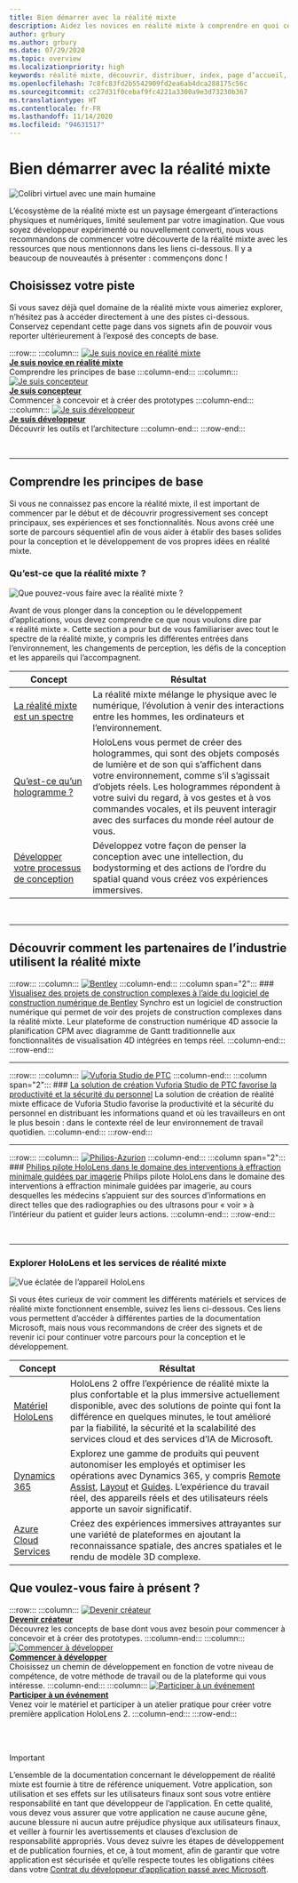 ```yaml
---
title: Bien démarrer avec la réalité mixte
description: Aidez les novices en réalité mixte à comprendre en quoi cette technologie consiste et quelles fonctionnalités elle offre.
author: grbury
ms.author: grbury
ms.date: 07/29/2020
ms.topic: overview
ms.localizationpriority: high
keywords: réalité mixte, découvrir, distribuer, index, page d’accueil, conception, développement, tutoriels, exemples d’applications, principes fondamentaux, études de cas, ressources, procédures HoloLens, projets open source
ms.openlocfilehash: 7c8fc83fd2b5542909fd2ea6ab4dca288175c56c
ms.sourcegitcommit: cc27d31f0cebaf9fc4221a3300a9e3d73230b367
ms.translationtype: HT
ms.contentlocale: fr-FR
ms.lasthandoff: 11/14/2020
ms.locfileid: "94631517"
---
```

# <a name="get-started-with-mixed-reality"></a>Bien démarrer avec la réalité mixte

![Colibri virtuel avec une main humaine](images/01_MixedReality.png)

L’écosystème de la réalité mixte est un paysage émergeant d’interactions physiques et numériques, limité seulement par votre imagination. Que vous soyez développeur expérimenté ou nouvellement converti, nous vous recommandons de commencer votre découverte de la réalité mixte avec les ressources que nous mentionnons dans les liens ci-dessous. Il y a beaucoup de nouveautés à présenter : commençons donc ! 

## <a name="choose-your-track"></a>Choisissez votre piste

Si vous savez déjà quel domaine de la réalité mixte vous aimeriez explorer, n’hésitez pas à accéder directement à une des pistes ci-dessous. Conservez cependant cette page dans vos signets afin de pouvoir vous reporter ultérieurement à l’exposé des concepts de base.

:::row:::
    :::column:::
       [![Je suis novice en réalité mixte](images/Tile-New.jpg)](#understand-the-basics)<br>
        **[Je suis novice en réalité mixte](#understand-the-basics)**<br>
        Comprendre les principes de base
    :::column-end:::
    :::column:::
       [![Je suis concepteur](images/Tile-Create.jpg)](../design/design.md)<br>
        **[Je suis concepteur](../design/design.md)**<br>
        Commencer à concevoir et à créer des prototypes
    :::column-end:::
    :::column:::
       [![Je suis développeur](images/Tile-Develop.jpg)](../develop/development.md)<br>
        **[Je suis développeur](../develop/development.md)**<br>
        Découvrir les outils et l’architecture
    :::column-end:::
:::row-end:::

<br>

---

## <a name="understand-the-basics"></a>Comprendre les principes de base

Si vous ne connaissez pas encore la réalité mixte, il est important de commencer par le début et de découvrir progressivement ses concept principaux, ses expériences et ses fonctionnalités. Nous avons créé une sorte de parcours séquentiel afin de vous aider à établir des bases solides pour la conception et le développement de vos propres idées en réalité mixte.

### <a name="what-is-mixed-reality"></a>Qu’est-ce que la réalité mixte ?

![Que pouvez-vous faire avec la réalité mixte ?](images/HLS19_remoteAssistHologram_001.jpg)

Avant de vous plonger dans la conception ou le développement d’applications, vous devez comprendre ce que nous voulons dire par « réalité mixte ». Cette section a pour but de vous familiariser avec tout le spectre de la réalité mixte, y compris les différentes entrées dans l’environnement, les changements de perception, les défis de la conception et les appareils qui l’accompagnent. 

|  Concept  |  Résultat  |
| --- | --- |
| [La réalité mixte est un spectre](../discover/mixed-reality.md) | La réalité mixte mélange le physique avec le numérique, l’évolution à venir des interactions entre les hommes, les ordinateurs et l’environnement. |
| [Qu’est-ce qu’un hologramme ?](../discover/hologram.md) | HoloLens vous permet de créer des hologrammes, qui sont des objets composés de lumière et de son qui s’affichent dans votre environnement, comme s’il s’agissait d’objets réels. Les hologrammes répondent à votre suivi du regard, à vos gestes et à vos commandes vocales, et ils peuvent interagir avec des surfaces du monde réel autour de vous. |
| [Développer votre processus de conception](../discover/case-study-expanding-the-design-process-for-mixed-reality.md) | Développez votre façon de penser la conception avec une intellection, du bodystorming et des actions de l’ordre du spatial quand vous créez vos expériences immersives.  |

<br>

---

## <a name="see-how-industry-partners-are-using-mixed-reality"></a>Découvrir comment les partenaires de l’industrie utilisent la réalité mixte

:::row:::
    :::column:::
       [![Bentley](images/Bentley-Synchro1.jpg)](https://binged.it/31AR3kP)
    :::column-end:::
    :::column span="2":::
        ### <a name="view-complex-construction-projects-with-bentleys-digital-construction-software"></a>[Visualisez des projets de construction complexes à l’aide du logiciel de construction numérique de Bentley](https://binged.it/31AR3kP)
        Synchro est un logiciel de construction numérique qui permet de voir des projets de construction complexes dans la réalité mixte. Leur plateforme de construction numérique 4D associe la planification CPM avec diagramme de Gantt traditionnelle aux fonctionnalités de visualisation 4D intégrées en temps réel.
    :::column-end:::
:::row-end:::

---

:::row:::
    :::column:::
       [![Vuforia Studio de PTC](images/PTC-Vuforia-Studio1.jpg)](https://binged.it/31ARrjh)
    :::column-end:::
    :::column span="2":::
        ### <a name="ptcs-vuforia-studio-authoring-solution-promotes-workforce-productivity-and-safety"></a>[La solution de création Vuforia Studio de PTC favorise la productivité et la sécurité du personnel](https://binged.it/31ARrjh)
        La solution de création de réalité mixte efficace de Vuforia Studio favorise la productivité et la sécurité du personnel en distribuant les informations quand et où les travailleurs en ont le plus besoin : dans le contexte réel de leur environnement de travail quotidien.
    :::column-end:::
:::row-end:::

---

:::row:::
    :::column:::
       [![Philips-Azurion](images/Philips-Azurion1.jpg)](https://binged.it/31B1RiR)
    :::column-end:::
    :::column span="2":::
        ### <a name="philips-is-piloting-hololens-in-the-domain-of-image-guided-minimally-invasive-procedures"></a>[Philips pilote HoloLens dans le domaine des interventions à effraction minimale guidées par imagerie](https://binged.it/31B1RiR)
        Philips pilote HoloLens dans le domaine des interventions à effraction minimale guidées par imagerie, au cours desquelles les médecins s’appuient sur des sources d’informations en direct telles que des radiographies ou des ultrasons pour « voir » à l’intérieur du patient et guider leurs actions.
    :::column-end:::
:::row-end:::

<br>

---

### <a name="explore-hololens-and-mixed-reality-services"></a>Explorer HoloLens et les services de réalité mixte

![Vue éclatée de l’appareil HoloLens](images/HoloLens2_ExplodedView_8k.png)

Si vous êtes curieux de voir comment les différents matériels et services de réalité mixte fonctionnent ensemble, suivez les liens ci-dessous. Ces liens vous permettent d’accéder à différentes parties de la documentation Microsoft, mais nous vous recommandons de créer des signets et de revenir ici pour continuer votre parcours pour la conception et le développement.

|  Concept  |  Résultat  |
| --- | --- |
| [Matériel HoloLens](https://www.microsoft.com//hololens/hardware) | HoloLens 2 offre l’expérience de réalité mixte la plus confortable et la plus immersive actuellement disponible, avec des solutions de pointe qui font la différence en quelques minutes, le tout amélioré par la fiabilité, la sécurité et la scalabilité des services cloud et des services d’IA de Microsoft. |
| [Dynamics 365](https://dynamics.microsoft.com/mixed-reality/overview/) | Explorez une gamme de produits qui peuvent autonomiser les employés et optimiser les opérations avec Dynamics 365, y compris [Remote Assist](https://docs.microsoft.com/dynamics365/mixed-reality/remote-assist/ra-overview), [Layout](https://docs.microsoft.com/dynamics365/mixed-reality/layout/) et [Guides](https://docs.microsoft.com/dynamics365/mixed-reality/guides/). L’expérience du travail réel, des appareils réels et des utilisateurs réels apporte un savoir significatif. |
| [Azure Cloud Services](../develop/mixed-reality-cloud-services.md) | Créez des expériences immersives attrayantes sur une variété de plateformes en ajoutant la reconnaissance spatiale, des ancres spatiales et le rendu de modèle 3D complexe. |

## <a name="what-would-you-like-to-do-next"></a>Que voulez-vous faire à présent ?

:::row:::
    :::column:::
        [![Devenir créateur](images/icon-design.png)](../design/design.md)<br>
        **[Devenir créateur](../design/design.md)**<br>
        Découvrez les concepts de base dont vous avez besoin pour commencer à concevoir et à créer des prototypes.
    :::column-end:::
        :::column:::
        [![Commencer à développer](images/icon-developer.png)](../develop/development.md)<br>
        **[Commencer à développer](../develop/development.md)**<br>
        Choisissez un chemin de développement en fonction de votre niveau de compétence, de votre méthode de travail ou de la plateforme qui vous intéresse.
    :::column-end:::
    :::column:::
        [![Participer à un événement](images/icon-calendar.jpg)](../whats-new/sf-academy-events.md)<br>
        **[Participer à un événement](../whats-new/sf-academy-events.md)**<br>
        Venez voir le matériel et participer à un atelier pratique pour créer votre première application HoloLens 2.
    :::column-end:::
:::row-end:::


<br>

<br>

>[!IMPORTANT]
>L’ensemble de la documentation concernant le développement de réalité mixte est fournie à titre de référence uniquement. Votre application, son utilisation et ses effets sur les utilisateurs finaux sont sous votre entière responsabilité en tant que développeur de l’application. En cette qualité, vous devez vous assurer que votre application ne cause aucune gêne, aucune blessure ni aucun autre préjudice physique aux utilisateurs finaux, et veiller à fournir les avertissements et clauses d’exclusion de responsabilité appropriés. Vous devez suivre les étapes de développement et de publication fournies, et ce, à tout moment, afin de garantir que votre application est sécurisée et qu’elle respecte toutes les obligations citées dans votre [Contrat du développeur d’application passé avec Microsoft](https://docs.microsoft.com/legal/windows/agreements/app-developer-agreement).

